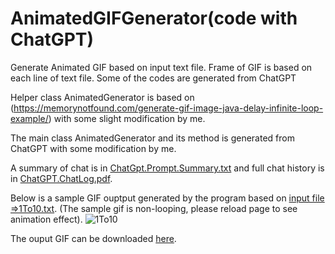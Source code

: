 # AnimatedGIFGenerator(code with ChatGPT)
Generate Animated GIF based on input text file.  Frame of GIF is based on each line of text file.  Some of the codes are generated from ChatGPT

Helper class AnimatedGenerator is based on (https://memorynotfound.com/generate-gif-image-java-delay-infinite-loop-example/) with some slight modification by me.

The main class AnimatedGenerator and its method is generated from ChatGPT with some modification by me.

A summary of chat is in [ChatGpt.Prompt.Summary.txt](ChatGpt.Prompt.Summary.txt) and full chat history is in [ChatGPT.ChatLog.pdf](ChatGPT.ChatLog.pdf).

Below is a sample GIF ouptput generated by the program based on [input file =>1To10.txt](1To10.txt).  (The sample gif is non-looping, please reload page to see animation effect).
![1To10](https://user-images.githubusercontent.com/47914385/223909737-b6a5557d-1e61-4937-8458-45e6315fbf7d.gif)

The ouput GIF can be downloaded [here](1To10.gif).
